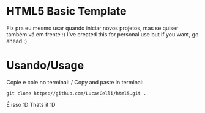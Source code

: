 # HTML5 Basic Template
Fiz pra eu mesmo usar quando iniciar novos projetos, mas se quiser também vá em frente :)
I've created this for personal use but if you want, go ahead :)

# Usando/Usage
Copie e cole no terminal: / Copy and paste in terminal:
```
git clone https://github.com/LucasCelli/html5.git .
```

É isso :D
Thats it :D
